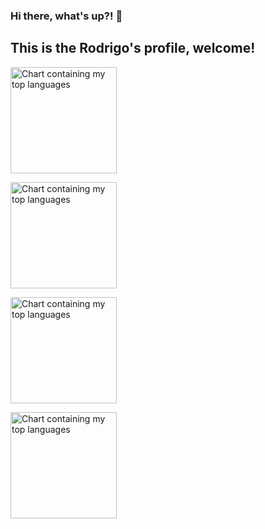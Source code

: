 ### Hi there, what's up?! 👋

## This is the Rodrigo's profile, welcome!
[<img src="ItemdePortifólioV7.png" height="170" alt="Chart containing my top languages" />](https://github.com/icei-pucminas/pbe-pco-si-2021-1-ti-apn-8285100-prim)

[<img src="ItemdePortifólioV7.png" height="170" alt="Chart containing my top languages" />](https://github.com/icei-pucminas/pbe-pco-si-2021-1-ti-apn-8285100-prim)

[<img src="ItemdePortifólioV7.png" height="170" alt="Chart containing my top languages" />](https://github.com/icei-pucminas/pbe-pco-si-2021-1-ti-apn-8285100-prim)

[<img src="ItemdePortifólioV7.png" height="170" alt="Chart containing my top languages" />](https://github.com/icei-pucminas/pbe-pco-si-2021-1-ti-apn-8285100-prim)
